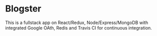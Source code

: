 # Blogster
This is a fullstack app on React/Redux, Node/Express/MongoDB with integrated Google OAth, Redis and Travis CI for continuous integration.
